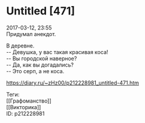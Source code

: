 Untitled [471]
===============

   
 2017-03-12, 23:55   
  Придумал анекдот.   
   
 В деревне.   
 -- Девушка, у вас такая красивая коса!   
 -- Вы городской наверное?   
 -- Да, как вы догадались?   
 -- Это серп, а не коса.   
    
 <https://diary.ru/~zHz00/p212228981_untitled-471.htm>   
   
 Теги:   
 [[Графоманство]]   
 [[Викторика]]   
 ID: p212228981